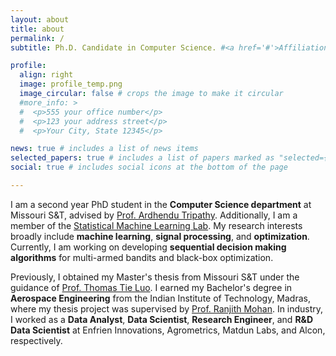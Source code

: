 ```yaml
---
layout: about
title: about
permalink: /
subtitle: Ph.D. Candidate in Computer Science. #<a href='#'>Affiliations</a>. Address. Contacts. Motto. Etc.

profile:
  align: right
  image: profile_temp.png
  image_circular: false # crops the image to make it circular
  #more_info: >
  #  <p>555 your office number</p>
  #  <p>123 your address street</p>
  #  <p>Your City, State 12345</p>

news: true # includes a list of news items
selected_papers: true # includes a list of papers marked as "selected={true}"
social: true # includes social icons at the bottom of the page

---
```


I am a second year PhD student in the **Computer Science department** at Missouri S&T, advised by [Prof. Ardhendu Tripathy](https://astripathy.github.io). Additionally, I am a member of the [Statistical Machine Learning Lab](https://sites.mst.edu/smilelab/). My research interests broadly include **machine learning**, **signal processing**, and **optimization**. Currently, I am working on developing **sequential decision making algorithms** for multi-armed bandits and black-box optimization.


Previously, I obtained my Master's thesis from Missouri S&T under the guidance of [Prof. Thomas Tie Luo](https://tluocs.github.io). I earned my Bachelor's degree in **Aerospace Engineering** from the Indian Institute of Technology, Madras, where my thesis project was supervised by [Prof. Ranjith Mohan](https://home.iitm.ac.in/ranjith.m/md/ranj.html). In industry, I worked as a **Data Analyst**, **Data Scientist**, **Research Engineer**, and **R&D Data Scientist** at Enfrien Innovations, Agrometrics, Matdun Labs, and Alcon, respectively.

